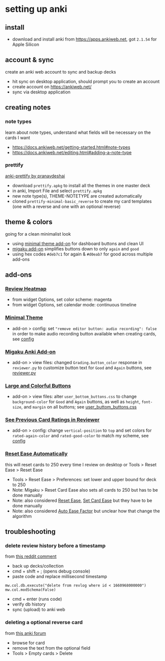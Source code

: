 # setting up anki

## install
- download and install anki from https://apps.ankiweb.net, got `2.1.54` for Apple Silicon

## account & sync
create an anki web account to sync and backup decks
- hit sync on desktop application, should prompt you to create an account
- create account on https://ankiweb.net/
- sync via desktop application

## creating notes
### note types
learn about note types, understand what fields will be necessary on the cards I want
- https://docs.ankiweb.net/getting-started.html#note-types
- https://docs.ankiweb.net/editing.html#adding-a-note-type

### prettify
[anki-prettify by pranavdeshai](https://github.com/pranavdeshai/anki-prettify)
- download `prettify.apkg` to install all the themes in one master deck
- in anki, Import File and select `prettify.apkg`
- new note type(s), THEME-NOTETYPE are created automatically
- cloned `prettify-minimal-basic_reverse` to create my card templates (one with a reverse and one with an optional reverse)

## theme & colors
going for a clean minimalist look
- using [minimal theme add-on](/setup.md#minimal-themehttpsankiwebnetsharedinfo867316254) for dashboard buttons and clean UI
- [migaku add-on](/setup.md#migaku-anki-add-onhttpsankiwebnetsharedinfo1846879528) simplifies buttons down to only `again` and `good`
- using hex codes `#deb7c1` for again & `#d0eab7` for good across multiple add-ons

## add-ons

### [Review Heatmap](https://ankiweb.net/shared/info/1771074083)
- from widget Options, set color scheme: magenta
- from widget Options, set calendar mode: continuous timeline

### [Minimal Theme](https://ankiweb.net/shared/info/867316254)
- add-on > config: set `"remove editor button: audio recording": false` in order to make audio recording button available when creating cards, see [config](/add-ons/867316254_minimal_theme/config.json)

### [Migaku Anki Add-on](https://ankiweb.net/shared/info/1846879528)
- add-on > view files: changed `Grading.button_color` response in `reviewer.py` to customize button text for `Good` and `Again` buttons, see [reviewer.py](/add-ons/1846879528_migaku/reviewer.py)

### [Large and Colorful Buttons](https://ankiweb.net/shared/info/1829090218)
- add-on > view files: alter `user_bottom_buttons.css` to change `background-color` for `Good` and `Again` buttons, as well as `height`, `font-size`, and `margin` on all buttons; see [user_buttom_buttons.css](/add-ons/1829090218_large_and_colorful_buttons/user_bottom_buttons.css)

### [See Previous Card Ratings in Reviewer](https://ankiweb.net/shared/info/1906641654)
- add-on > config: change `vertical-position` to `top` and set colors for `rated-again-color` and `rated-good-color` to match my scheme, see [config](/add-ons/1906641654_previous_card_ratings/config.json)

### [Reset Ease Automatically](https://ankiweb.net/shared/info/12081346)
this will reset cards to 250 every time I review on desktop or Tools > Reset Ease > Reset Ease
- Tools > Reset Ease > Preferences: set lower and upper bound for deck to 250
- Note: Migaku > Reset Card Ease also sets all cards to 250 but has to be done manually
- Note: also considered [Reset Ease](https://ankiweb.net/shared/info/947935257), [Set Card Ease](https://ankiweb.net/shared/info/1387847178) but they have to be done manually
- Note: also considered [Auto Ease Factor](https://ankiweb.net/shared/info/1672712021) but unclear how that change the algorithm

## troubleshooting

### delete review history before a timestamp
from [this reddit comment](https://www.reddit.com/r/Anki/comments/d780ko/comment/f120bki/?utm_source=share&utm_medium=web2x&context=3)
- back up decks/collection
- cmd + shift + ; (opens debug console)
- paste code and replace millisecond timestamp
```
mw.col.db.execute("delete from revlog where id < 1660968000000")
mw.col.modSchema(False)
```
- cmd + enter (runs code)
- verify db history
- sync (upload) to anki web

### deleting a optional reverse card
from [this anki forum](https://forums.ankiweb.net/t/basic-and-optional-reverse-not-working-as-expected/9896)
- browse for card
- remove the text from the optional field
- Tools > Empty cards > Delete
